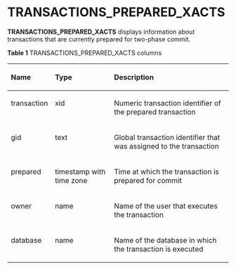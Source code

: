 # TRANSACTIONS\_PREPARED\_XACTS<a name="EN-US_TOPIC_0245374754"></a>

**TRANSACTIONS\_PREPARED\_XACTS**  displays information about transactions that are currently prepared for two-phase commit.

**Table  1**  TRANSACTIONS\_PREPARED\_XACTS columns

<a name="en-us_topic_0237122650_table157661633165314"></a>
<table><thead align="left"><tr id="en-us_topic_0237122650_row1979217332535"><th class="cellrowborder" valign="top" width="17.299999999999997%" id="mcps1.2.4.1.1"><p id="en-us_topic_0237122650_p11792733105319"><a name="en-us_topic_0237122650_p11792733105319"></a><a name="en-us_topic_0237122650_p11792733105319"></a>Name</p>
</th>
<th class="cellrowborder" valign="top" width="27.200000000000003%" id="mcps1.2.4.1.2"><p id="en-us_topic_0237122650_p15792173385312"><a name="en-us_topic_0237122650_p15792173385312"></a><a name="en-us_topic_0237122650_p15792173385312"></a>Type</p>
</th>
<th class="cellrowborder" valign="top" width="55.50000000000001%" id="mcps1.2.4.1.3"><p id="en-us_topic_0237122650_p1779203313536"><a name="en-us_topic_0237122650_p1779203313536"></a><a name="en-us_topic_0237122650_p1779203313536"></a>Description</p>
</th>
</tr>
</thead>
<tbody><tr id="en-us_topic_0237122650_row77929335538"><td class="cellrowborder" valign="top" width="17.299999999999997%" headers="mcps1.2.4.1.1 "><p id="en-us_topic_0237122650_p6792633135317"><a name="en-us_topic_0237122650_p6792633135317"></a><a name="en-us_topic_0237122650_p6792633135317"></a>transaction</p>
</td>
<td class="cellrowborder" valign="top" width="27.200000000000003%" headers="mcps1.2.4.1.2 "><p id="en-us_topic_0237122650_p1979333315533"><a name="en-us_topic_0237122650_p1979333315533"></a><a name="en-us_topic_0237122650_p1979333315533"></a>xid</p>
</td>
<td class="cellrowborder" valign="top" width="55.50000000000001%" headers="mcps1.2.4.1.3 "><p id="en-us_topic_0237122650_p197931033175312"><a name="en-us_topic_0237122650_p197931033175312"></a><a name="en-us_topic_0237122650_p197931033175312"></a>Numeric transaction identifier of the prepared transaction</p>
</td>
</tr>
<tr id="en-us_topic_0237122650_row87939335535"><td class="cellrowborder" valign="top" width="17.299999999999997%" headers="mcps1.2.4.1.1 "><p id="en-us_topic_0237122650_p1979313317536"><a name="en-us_topic_0237122650_p1979313317536"></a><a name="en-us_topic_0237122650_p1979313317536"></a>gid</p>
</td>
<td class="cellrowborder" valign="top" width="27.200000000000003%" headers="mcps1.2.4.1.2 "><p id="en-us_topic_0237122650_p197931233155313"><a name="en-us_topic_0237122650_p197931233155313"></a><a name="en-us_topic_0237122650_p197931233155313"></a>text</p>
</td>
<td class="cellrowborder" valign="top" width="55.50000000000001%" headers="mcps1.2.4.1.3 "><p id="en-us_topic_0237122650_p1879383385318"><a name="en-us_topic_0237122650_p1879383385318"></a><a name="en-us_topic_0237122650_p1879383385318"></a>Global transaction identifier that was assigned to the transaction</p>
</td>
</tr>
<tr id="en-us_topic_0237122650_row14793433165314"><td class="cellrowborder" valign="top" width="17.299999999999997%" headers="mcps1.2.4.1.1 "><p id="en-us_topic_0237122650_p1379383310535"><a name="en-us_topic_0237122650_p1379383310535"></a><a name="en-us_topic_0237122650_p1379383310535"></a>prepared</p>
</td>
<td class="cellrowborder" valign="top" width="27.200000000000003%" headers="mcps1.2.4.1.2 "><p id="en-us_topic_0237122650_p2793123375310"><a name="en-us_topic_0237122650_p2793123375310"></a><a name="en-us_topic_0237122650_p2793123375310"></a>timestamp with time zone</p>
</td>
<td class="cellrowborder" valign="top" width="55.50000000000001%" headers="mcps1.2.4.1.3 "><p id="en-us_topic_0237122650_p179343315533"><a name="en-us_topic_0237122650_p179343315533"></a><a name="en-us_topic_0237122650_p179343315533"></a>Time at which the transaction is prepared for commit</p>
</td>
</tr>
<tr id="en-us_topic_0237122650_row479311333534"><td class="cellrowborder" valign="top" width="17.299999999999997%" headers="mcps1.2.4.1.1 "><p id="en-us_topic_0237122650_p77931338531"><a name="en-us_topic_0237122650_p77931338531"></a><a name="en-us_topic_0237122650_p77931338531"></a>owner</p>
</td>
<td class="cellrowborder" valign="top" width="27.200000000000003%" headers="mcps1.2.4.1.2 "><p id="en-us_topic_0237122650_p87936337530"><a name="en-us_topic_0237122650_p87936337530"></a><a name="en-us_topic_0237122650_p87936337530"></a>name</p>
</td>
<td class="cellrowborder" valign="top" width="55.50000000000001%" headers="mcps1.2.4.1.3 "><p id="en-us_topic_0237122650_p187939331532"><a name="en-us_topic_0237122650_p187939331532"></a><a name="en-us_topic_0237122650_p187939331532"></a>Name of the user that executes the transaction</p>
</td>
</tr>
<tr id="en-us_topic_0237122650_row10793103325320"><td class="cellrowborder" valign="top" width="17.299999999999997%" headers="mcps1.2.4.1.1 "><p id="en-us_topic_0237122650_p579310332535"><a name="en-us_topic_0237122650_p579310332535"></a><a name="en-us_topic_0237122650_p579310332535"></a>database</p>
</td>
<td class="cellrowborder" valign="top" width="27.200000000000003%" headers="mcps1.2.4.1.2 "><p id="en-us_topic_0237122650_p679363320534"><a name="en-us_topic_0237122650_p679363320534"></a><a name="en-us_topic_0237122650_p679363320534"></a>name</p>
</td>
<td class="cellrowborder" valign="top" width="55.50000000000001%" headers="mcps1.2.4.1.3 "><p id="en-us_topic_0237122650_p107931433145316"><a name="en-us_topic_0237122650_p107931433145316"></a><a name="en-us_topic_0237122650_p107931433145316"></a>Name of the database in which the transaction is executed</p>
</td>
</tr>
</tbody>
</table>

